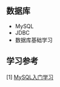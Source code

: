## 数据库
- MySQL
- JDBC
- 数据库基础学习

## 学习参考
[1] [MySQL入门学习](https://www.bilibili.com/video/av56473701?p=1)
